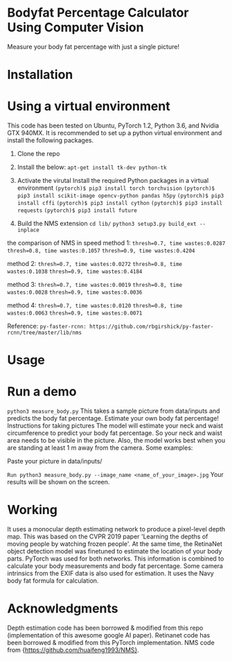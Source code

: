 # Bodyfat Percentage Calculator Using Computer Vision

Measure your body fat percentage with just a single picture!
# Installation
# Using a virtual environment
This code has been tested on Ubuntu, PyTorch 1.2, Python 3.6, and Nvidia GTX 940MX. It is recommended to set up a python virtual environment and install the following packages.
1. Clone the repo

2. Install the below:
```apt-get install tk-dev python-tk```

3. Activate the virutal Install the required Python packages in a virtual environment
```(pytorch)$ pip3 install torch torchvision``` 
```(pytorch)$ pip3 install scikit-image opencv-python pandas h5py```
```(pytorch)$ pip3 install cffi```
```(pytorch)$ pip3 install cython```
```(pytorch)$ pip3 install requests```
```(pytorch)$ pip3 install future```

4. Build the NMS extension
```cd lib/```
```python3 setup3.py build_ext --inplace```

the comparison of NMS in speed
method 1:
```thresh=0.7, time wastes:0.0287```
```thresh=0.8, time wastes:0.1057```
```thresh=0.9, time wastes:0.4204```

method 2:
```thresh=0.7, time wastes:0.0272```
```thresh=0.8, time wastes:0.1038```
```thresh=0.9, time wastes:0.4184```

method 3:
```thresh=0.7, time wastes:0.0019```
```thresh=0.8, time wastes:0.0028```
```thresh=0.9, time wastes:0.0036```

method 4:
```thresh=0.7, time wastes:0.0120```
```thresh=0.8, time wastes:0.0063```
```thresh=0.9, time wastes:0.0071```

Reference:
```py-faster-rcnn: https://github.com/rbgirshick/py-faster-rcnn/tree/master/lib/nms```

# Usage
# Run a demo
```python3 measure_body.py```
This takes a sample picture from data/inputs and predicts the body fat percentage.
Estimate your own body fat percentage!
Instructions for taking pictures
The model will estimate your neck and waist circumference to predict your body fat percentage. So your neck and waist area needs to be visible in the picture. Also, the model works best when you are standing at least 1 m away from the camera. Some examples:


Paste your picture in data/inputs/

```Run python3 measure_body.py --image_name <name_of_your_image>.jpg```
Your results will be shown on the screen.

# Working
It uses a monocular depth estimating network to produce a pixel-level depth map. This was based on the CVPR 2019 paper 'Learning the depths of moving people by watching frozen people'. At the same time, the RetinaNet object detection model was finetuned to estimate the location of your body parts. PyTorch was used for both networks. This information is combined to calculate your body measurements and body fat percentage. Some camera intrinsics from the EXIF data is also used for estimation. It uses the Navy body fat formula for calculation.


# Acknowledgments
Depth estimation code has been borrowed & modified from this repo (implementation of this awesome google AI paper).
Retinanet code has been borrowed & modified from this PyTorch implementation.
NMS code from {https://github.com/huaifeng1993/NMS}.






